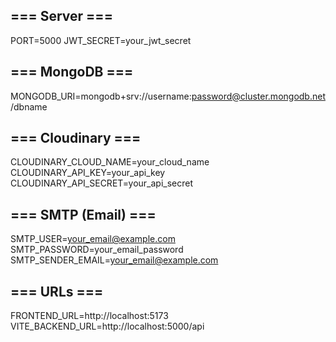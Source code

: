 ## === Server ===
PORT=5000
JWT_SECRET=your_jwt_secret

## === MongoDB ===
MONGODB_URI=mongodb+srv://username:password@cluster.mongodb.net/dbname

## === Cloudinary ===
CLOUDINARY_CLOUD_NAME=your_cloud_name
CLOUDINARY_API_KEY=your_api_key
CLOUDINARY_API_SECRET=your_api_secret

## === SMTP (Email) ===
SMTP_USER=your_email@example.com
SMTP_PASSWORD=your_email_password
SMTP_SENDER_EMAIL=your_email@example.com

## === URLs ===
FRONTEND_URL=http://localhost:5173          
VITE_BACKEND_URL=http://localhost:5000/api  
